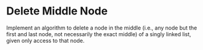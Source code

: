 # Delete Middle Node
Implement an algorithm to delete a node in the middle (i.e., any node but the first and last node, not necessarily the exact middle) of a singly linked list, given only access to that node.
